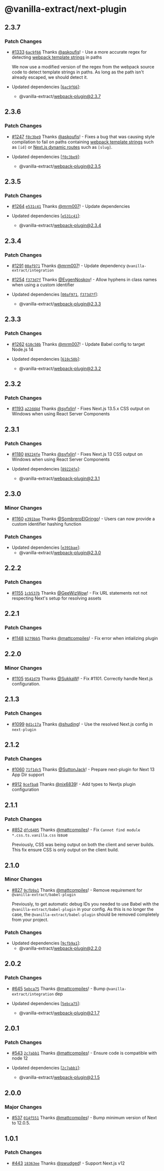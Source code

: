 # @vanilla-extract/next-plugin

## 2.3.7

### Patch Changes

- [#1333](https://github.com/vanilla-extract-css/vanilla-extract/pull/1333) [`6ac9f66`](https://github.com/vanilla-extract-css/vanilla-extract/commit/6ac9f667cdfde0050e40cf5eaf8ae03078f5d26d) Thanks [@askoufis](https://github.com/askoufis)! - Use a more accurate regex for detecting [webpack template strings] in paths

  We now use a modified version of the regex from the webpack source code to detect template strings in paths.
  As long as the path isn't already escaped, we should detect it.

  [webpack template strings]: https://webpack.js.org/configuration/output/#template-strings

- Updated dependencies [[`6ac9f66`](https://github.com/vanilla-extract-css/vanilla-extract/commit/6ac9f667cdfde0050e40cf5eaf8ae03078f5d26d)]:
  - @vanilla-extract/webpack-plugin@2.3.7

## 2.3.6

### Patch Changes

- [#1247](https://github.com/vanilla-extract-css/vanilla-extract/pull/1247) [`f0c3be9`](https://github.com/vanilla-extract-css/vanilla-extract/commit/f0c3be99ca437fb1f61ecde58fdf58cccc3256bb) Thanks [@askoufis](https://github.com/askoufis)! - Fixes a bug that was causing style compilation to fail on paths containing [webpack template strings] such as `[id]` or [Next.js dynamic routes] such as `[slug]`.

  [webpack template strings]: https://webpack.js.org/configuration/output/#template-strings
  [next.js dynamic routes]: https://nextjs.org/docs/app/building-your-application/routing/dynamic-routes

- Updated dependencies [[`f0c3be9`](https://github.com/vanilla-extract-css/vanilla-extract/commit/f0c3be99ca437fb1f61ecde58fdf58cccc3256bb)]:
  - @vanilla-extract/webpack-plugin@2.3.5

## 2.3.5

### Patch Changes

- [#1264](https://github.com/vanilla-extract-css/vanilla-extract/pull/1264) [`e531c41`](https://github.com/vanilla-extract-css/vanilla-extract/commit/e531c4170da11ba6446e256b3af04a288841491a) Thanks [@mrm007](https://github.com/mrm007)! - Update dependencies

- Updated dependencies [[`e531c41`](https://github.com/vanilla-extract-css/vanilla-extract/commit/e531c4170da11ba6446e256b3af04a288841491a)]:
  - @vanilla-extract/webpack-plugin@2.3.4

## 2.3.4

### Patch Changes

- [#1291](https://github.com/vanilla-extract-css/vanilla-extract/pull/1291) [`00af971`](https://github.com/vanilla-extract-css/vanilla-extract/commit/00af9715e522d9caf6e90cb138dee13580b8dea1) Thanks [@mrm007](https://github.com/mrm007)! - Update dependency `@vanilla-extract/integration`

- [#1254](https://github.com/vanilla-extract-css/vanilla-extract/pull/1254) [`f373d7f`](https://github.com/vanilla-extract-css/vanilla-extract/commit/f373d7f6b59f43236dc713e1b421ef4631f392c0) Thanks [@EvgenNoskov](https://github.com/EvgenNoskov)! - Allow hyphens in class names when using a custom identifier

- Updated dependencies [[`00af971`](https://github.com/vanilla-extract-css/vanilla-extract/commit/00af9715e522d9caf6e90cb138dee13580b8dea1), [`f373d7f`](https://github.com/vanilla-extract-css/vanilla-extract/commit/f373d7f6b59f43236dc713e1b421ef4631f392c0)]:
  - @vanilla-extract/webpack-plugin@2.3.3

## 2.3.3

### Patch Changes

- [#1262](https://github.com/vanilla-extract-css/vanilla-extract/pull/1262) [`610c50b`](https://github.com/vanilla-extract-css/vanilla-extract/commit/610c50b0012ece0d06530faab3f5e442a55fc39e) Thanks [@mrm007](https://github.com/mrm007)! - Update Babel config to target Node.js 14

- Updated dependencies [[`610c50b`](https://github.com/vanilla-extract-css/vanilla-extract/commit/610c50b0012ece0d06530faab3f5e442a55fc39e)]:
  - @vanilla-extract/webpack-plugin@2.3.2

## 2.3.2

### Patch Changes

- [#1193](https://github.com/vanilla-extract-css/vanilla-extract/pull/1193) [`a22dd4d`](https://github.com/vanilla-extract-css/vanilla-extract/commit/a22dd4da82e4338b8f13fdf66827f6e061ff2038) Thanks [@syfxlin](https://github.com/syfxlin)! - Fixes Next.js 13.5.x CSS output on Windows when using React Server Components

## 2.3.1

### Patch Changes

- [#1180](https://github.com/vanilla-extract-css/vanilla-extract/pull/1180) [`89224fe`](https://github.com/vanilla-extract-css/vanilla-extract/commit/89224fe9d68d984f818ec3d4496952e4e919a241) Thanks [@syfxlin](https://github.com/syfxlin)! - Fixes Next.js 13 CSS output on Windows when using React Server Components

- Updated dependencies [[`89224fe`](https://github.com/vanilla-extract-css/vanilla-extract/commit/89224fe9d68d984f818ec3d4496952e4e919a241)]:
  - @vanilla-extract/webpack-plugin@2.3.1

## 2.3.0

### Minor Changes

- [#1160](https://github.com/vanilla-extract-css/vanilla-extract/pull/1160) [`e391bae`](https://github.com/vanilla-extract-css/vanilla-extract/commit/e391baec32463c60503f631ace578a71952f8180) Thanks [@SombreroElGringo](https://github.com/SombreroElGringo)! - Users can now provide a custom identifier hashing function

### Patch Changes

- Updated dependencies [[`e391bae`](https://github.com/vanilla-extract-css/vanilla-extract/commit/e391baec32463c60503f631ace578a71952f8180)]:
  - @vanilla-extract/webpack-plugin@2.3.0

## 2.2.2

### Patch Changes

- [#1155](https://github.com/vanilla-extract-css/vanilla-extract/pull/1155) [`1cb537b`](https://github.com/vanilla-extract-css/vanilla-extract/commit/1cb537b04b5733d5d3a697c6f355c44465c9c468) Thanks [@GeeWizWow](https://github.com/GeeWizWow)! - Fix URL statements not not respecting Next's setup for resolving assets

## 2.2.1

### Patch Changes

- [#1148](https://github.com/vanilla-extract-css/vanilla-extract/pull/1148) [`b279bb5`](https://github.com/vanilla-extract-css/vanilla-extract/commit/b279bb5fc4902abb68319f44948e0f66d60125b6) Thanks [@mattcompiles](https://github.com/mattcompiles)! - Fix error when intializing plugin

## 2.2.0

### Minor Changes

- [#1105](https://github.com/vanilla-extract-css/vanilla-extract/pull/1105) [`9541d79`](https://github.com/vanilla-extract-css/vanilla-extract/commit/9541d79722b9e0488422ee116a31567c0ac192d6) Thanks [@SukkaW](https://github.com/SukkaW)! - Fix #1101. Correctly handle Next.js configuration.

## 2.1.3

### Patch Changes

- [#1099](https://github.com/vanilla-extract-css/vanilla-extract/pull/1099) [`0d1c17a`](https://github.com/vanilla-extract-css/vanilla-extract/commit/0d1c17a3ffa0212466370a9c0840774e73793f3a) Thanks [@shuding](https://github.com/shuding)! - Use the resolved Next.js config in `next-plugin`

## 2.1.2

### Patch Changes

- [#1060](https://github.com/vanilla-extract-css/vanilla-extract/pull/1060) [`71f1dc5`](https://github.com/vanilla-extract-css/vanilla-extract/commit/71f1dc50d01fab62087f86d1ed1ee9025913f328) Thanks [@SuttonJack](https://github.com/SuttonJack)! - Prepare next-plugin for Next 13 App Dir support

* [#912](https://github.com/vanilla-extract-css/vanilla-extract/pull/912) [`9cefba8`](https://github.com/vanilla-extract-css/vanilla-extract/commit/9cefba8aff8321b85f3349ab622fec6e344d8f0a) Thanks [@nix6839](https://github.com/nix6839)! - Add types to Nextjs plugin configuration

## 2.1.1

### Patch Changes

- [#852](https://github.com/vanilla-extract-css/vanilla-extract/pull/852) [`dfc6405`](https://github.com/vanilla-extract-css/vanilla-extract/commit/dfc640593b5c627364c5423c3110b048f51844e4) Thanks [@mattcompiles](https://github.com/mattcompiles)! - Fix `Cannot find module *.css.ts.vanilla.css` issue

  Previously, CSS was being output on both the client and server builds. This fix ensure CSS is only output on the client build.

## 2.1.0

### Minor Changes

- [#827](https://github.com/vanilla-extract-css/vanilla-extract/pull/827) [`9cfb9a1`](https://github.com/vanilla-extract-css/vanilla-extract/commit/9cfb9a196fb84bd9d7984c1370488fd68e7ea1d0) Thanks [@mattcompiles](https://github.com/mattcompiles)! - Remove requirement for `@vanilla-extract/babel-plugin`

  Previously, to get automatic debug IDs you needed to use Babel with the `@vanilla-extract/babel-plugin` in your config. As this is no longer the case, the `@vanilla-extract/babel-plugin` should be removed completely from your project.

### Patch Changes

- Updated dependencies [[`9cfb9a1`](https://github.com/vanilla-extract-css/vanilla-extract/commit/9cfb9a196fb84bd9d7984c1370488fd68e7ea1d0)]:
  - @vanilla-extract/webpack-plugin@2.2.0

## 2.0.2

### Patch Changes

- [#645](https://github.com/vanilla-extract-css/vanilla-extract/pull/645) [`5ebca75`](https://github.com/vanilla-extract-css/vanilla-extract/commit/5ebca758d18e7d55d0c079c00178cb14e936ac2e) Thanks [@mattcompiles](https://github.com/mattcompiles)! - Bump `@vanilla-extract/integration` dep

- Updated dependencies [[`5ebca75`](https://github.com/vanilla-extract-css/vanilla-extract/commit/5ebca758d18e7d55d0c079c00178cb14e936ac2e)]:
  - @vanilla-extract/webpack-plugin@2.1.7

## 2.0.1

### Patch Changes

- [#543](https://github.com/vanilla-extract-css/vanilla-extract/pull/543) [`2c7abb1`](https://github.com/vanilla-extract-css/vanilla-extract/commit/2c7abb1f981fc030decf01e460e2478ff84c4013) Thanks [@mattcompiles](https://github.com/mattcompiles)! - Ensure code is compatible with node 12

- Updated dependencies [[`2c7abb1`](https://github.com/vanilla-extract-css/vanilla-extract/commit/2c7abb1f981fc030decf01e460e2478ff84c4013)]:
  - @vanilla-extract/webpack-plugin@2.1.5

## 2.0.0

### Major Changes

- [#537](https://github.com/vanilla-extract-css/vanilla-extract/pull/537) [`014f551`](https://github.com/vanilla-extract-css/vanilla-extract/commit/014f551a16a5a42fbe46d2489f4157249d9cab1d) Thanks [@mattcompiles](https://github.com/mattcompiles)! - Bump minimum version of Next to 12.0.5.

## 1.0.1

### Patch Changes

- [#443](https://github.com/vanilla-extract-css/vanilla-extract/pull/443) [`18363ee`](https://github.com/vanilla-extract-css/vanilla-extract/commit/18363ee319bf498ed97b068414f13f5383c41405) Thanks [@swudged](https://github.com/swudged)! - Support Next.js v12
